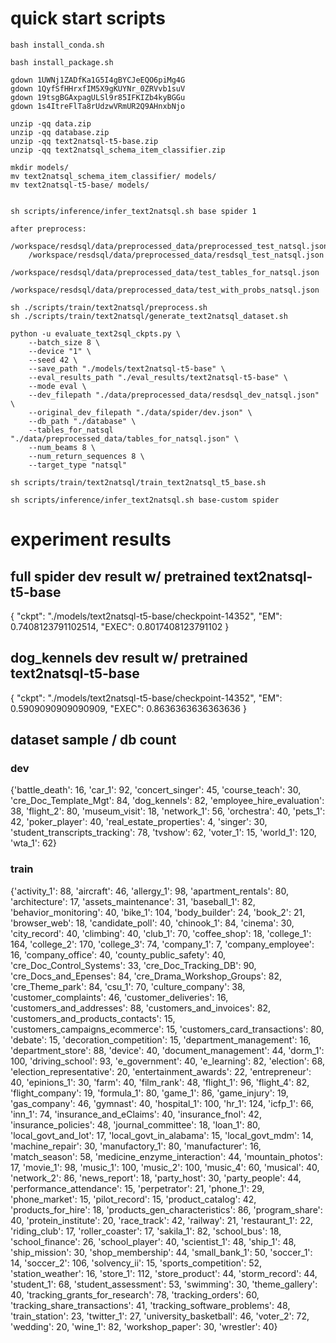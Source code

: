 # quick start scripts

```
bash install_conda.sh
```

```
bash install_package.sh
```

```
gdown 1UWNj1ZADfKa1G5I4gBYCJeEQO6piMg4G
gdown 1QyfSfHHrxfIM5X9gKUYNr_0ZRVvb1suV
gdown 19tsgBGAxpagULSl9r85IFKIZb4kyBGGu
gdown 1s4ItreFlTa8rUdzwVRmUR2Q9AHnxbNjo

unzip -qq data.zip
unzip -qq database.zip
unzip -qq text2natsql-t5-base.zip
unzip -qq text2natsql_schema_item_classifier.zip

mkdir models/
mv text2natsql_schema_item_classifier/ models/
mv text2natsql-t5-base/ models/


```

```
sh scripts/inference/infer_text2natsql.sh base spider 1

after preprocess:
    /workspace/resdsql/data/preprocessed_data/preprocessed_test_natsql.json
    /workspace/resdsql/data/preprocessed_data/resdsql_test_natsql.json
    /workspace/resdsql/data/preprocessed_data/test_tables_for_natsql.json
    /workspace/resdsql/data/preprocessed_data/test_with_probs_natsql.json
```

```
sh ./scripts/train/text2natsql/preprocess.sh
sh ./scripts/train/text2natsql/generate_text2natsql_dataset.sh
```

```
python -u evaluate_text2sql_ckpts.py \
    --batch_size 8 \
    --device "1" \
    --seed 42 \
    --save_path "./models/text2natsql-t5-base" \
    --eval_results_path "./eval_results/text2natsql-t5-base" \
    --mode eval \
    --dev_filepath "./data/preprocessed_data/resdsql_dev_natsql.json" \
    --original_dev_filepath "./data/spider/dev.json" \
    --db_path "./database" \
    --tables_for_natsql "./data/preprocessed_data/tables_for_natsql.json" \
    --num_beams 8 \
    --num_return_sequences 8 \
    --target_type "natsql"
```

```
sh scripts/train/text2natsql/train_text2natsql_t5_base.sh
```

```
sh scripts/inference/infer_text2natsql.sh base-custom spider
```

# experiment results

## full spider dev result w/ pretrained text2natsql-t5-base

{
    "ckpt": "./models/text2natsql-t5-base/checkpoint-14352",
    "EM": 0.7408123791102514,
    "EXEC": 0.8017408123791102
}

## dog_kennels dev result w/ pretrained text2natsql-t5-base

{
    "ckpt": "./models/text2natsql-t5-base/checkpoint-14352",
    "EM": 0.5909090909090909,
    "EXEC": 0.8636363636363636
}

## dataset sample / db count

### dev
{'battle_death': 16, 'car_1': 92, 'concert_singer': 45, 'course_teach': 30, 'cre_Doc_Template_Mgt': 84, 'dog_kennels': 82, 'employee_hire_evaluation': 38, 'flight_2': 80, 'museum_visit': 18, 'network_1': 56, 'orchestra': 40, 'pets_1': 42, 'poker_player': 40, 'real_estate_properties': 4, 'singer': 30, 'student_transcripts_tracking': 78, 'tvshow': 62, 'voter_1': 15, 'world_1': 120, 'wta_1': 62}

### train
{'activity_1': 88, 'aircraft': 46, 'allergy_1': 98, 'apartment_rentals': 80, 'architecture': 17, 'assets_maintenance': 31, 'baseball_1': 82, 'behavior_monitoring': 40, 'bike_1': 104, 'body_builder': 24, 'book_2': 21, 'browser_web': 18, 'candidate_poll': 40, 'chinook_1': 84, 'cinema': 30, 'city_record': 40, 'climbing': 40, 'club_1': 70, 'coffee_shop': 18, 'college_1': 164, 'college_2': 170, 'college_3': 74, 'company_1': 7, 'company_employee': 16, 'company_office': 40, 'county_public_safety': 40, 'cre_Doc_Control_Systems': 33, 'cre_Doc_Tracking_DB': 90, 'cre_Docs_and_Epenses': 84, 'cre_Drama_Workshop_Groups': 82, 'cre_Theme_park': 84, 'csu_1': 70, 'culture_company': 38, 'customer_complaints': 46, 'customer_deliveries': 16, 'customers_and_addresses': 88, 'customers_and_invoices': 82, 'customers_and_products_contacts': 15, 'customers_campaigns_ecommerce': 15, 'customers_card_transactions': 80, 'debate': 15, 'decoration_competition': 15, 'department_management': 16, 'department_store': 88, 'device': 40, 'document_management': 44, 'dorm_1': 100, 'driving_school': 93, 'e_government': 40, 'e_learning': 82, 'election': 68, 'election_representative': 20, 'entertainment_awards': 22, 'entrepreneur': 40, 'epinions_1': 30, 'farm': 40, 'film_rank': 48, 'flight_1': 96, 'flight_4': 82, 'flight_company': 19, 'formula_1': 80, 'game_1': 86, 'game_injury': 19, 'gas_company': 46, 'gymnast': 40, 'hospital_1': 100, 'hr_1': 124, 'icfp_1': 66, 'inn_1': 74, 'insurance_and_eClaims': 40, 'insurance_fnol': 42, 'insurance_policies': 48, 'journal_committee': 18, 'loan_1': 80, 'local_govt_and_lot': 17, 'local_govt_in_alabama': 15, 'local_govt_mdm': 14, 'machine_repair': 30, 'manufactory_1': 80, 'manufacturer': 16, 'match_season': 58, 'medicine_enzyme_interaction': 44, 'mountain_photos': 17, 'movie_1': 98, 'music_1': 100, 'music_2': 100, 'music_4': 60, 'musical': 40, 'network_2': 86, 'news_report': 18, 'party_host': 30, 'party_people': 44, 'performance_attendance': 15, 'perpetrator': 21, 'phone_1': 29, 'phone_market': 15, 'pilot_record': 15, 'product_catalog': 42, 'products_for_hire': 18, 'products_gen_characteristics': 86, 'program_share': 40, 'protein_institute': 20, 'race_track': 42, 'railway': 21, 'restaurant_1': 22, 'riding_club': 17, 'roller_coaster': 17, 'sakila_1': 82, 'school_bus': 18, 'school_finance': 26, 'school_player': 40, 'scientist_1': 48, 'ship_1': 48, 'ship_mission': 30, 'shop_membership': 44, 'small_bank_1': 50, 'soccer_1': 14, 'soccer_2': 106, 'solvency_ii': 15, 'sports_competition': 52, 'station_weather': 16, 'store_1': 112, 'store_product': 44, 'storm_record': 44, 'student_1': 68, 'student_assessment': 53, 'swimming': 30, 'theme_gallery': 40, 'tracking_grants_for_research': 78, 'tracking_orders': 60, 'tracking_share_transactions': 41, 'tracking_software_problems': 48, 'train_station': 23, 'twitter_1': 27, 'university_basketball': 46, 'voter_2': 72, 'wedding': 20, 'wine_1': 82, 'workshop_paper': 30, 'wrestler': 40}

